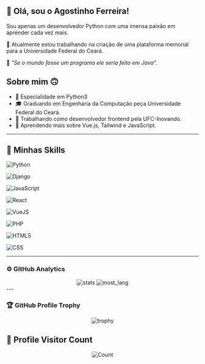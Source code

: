 ## 💜 Olá, sou o Agostinho Ferreira!

Sou apenas um desenvolvedor Python com uma imensa paixão em aprender cada vez mais.

🔭 Atualmente estou trabalhando na criação de uma plataforma memorial para a Universidade Federal do Ceará.

💬 _"Se o mundo fosse um programa ele seria feito em Java"._



## Sobre mim 🙃

- 🤔 Especialidade em Python3
- 🎓 Graduando em Engenharia da Computação peça Universidade Federal do Ceará.
- 💼 Trabalhando como desenvolvedor frontend pela UFC-Inovando.
- 🌱 Aprendendo mais sobre Vue.js, Tailwind e JavaScript.

___

## 🚀 Minhas Skills

![Python](https://img.shields.io/badge/Python-3776AB?style=for-the-badge&logo=python&logoColor=white)

![Django](https://img.shields.io/badge/Django-092E20?style=for-the-badge&logo=django&logoColor=white)

![JavaScript](https://img.shields.io/badge/JavaScript-F7DF1E?style=for-the-badge&logo=javascript&logoColor=black)

![React](https://img.shields.io/badge/React-20232A?style=for-the-badge&logo=react&logoColor=61DAFB)

![VueJS](https://img.shields.io/badge/Vue.js-35495E?style=for-the-badge&logo=vue.js&logoColor=4FC08D)

![PHP](https://img.shields.io/badge/PHP-777BB4?style=for-the-badge&logo=php&logoColor=white)

![HTML5](https://img.shields.io/badge/HTML-239120?style=for-the-badge&logo=html5&logoColor=white)

![CSS](https://img.shields.io/badge/CSS-239120?&style=for-the-badge&logo=css3&logoColor=white)

___


### ⚙️ GitHub Analytics


<div align="center">
<img src="https://github-readme-streak-stats.herokuapp.com/?user=agostin-afk&theme=dark&hide_border=false" alt="stats">
<img src="https://github-readme-stats.vercel.app/api/top-langs/?username=agostin-afk&theme=dark&hide_border=false&include_all_commits=true&count_private=true&layout=compact" alt="most_lang">
</div>
---

### 🏆 GitHub Profile Trophy

<div align="center">
<img src="https://github-profile-trophy.vercel.app/?username=agostin-afk&theme=onedark" alt="trophy">
</div>

## 📍 Profile Visitor Count

<div align="center">
<img src="https://profile-counter.glitch.me/agostin-afk/count.svg" alt="Count">
</div>